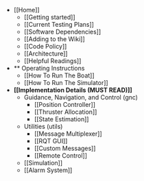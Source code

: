 * [[Home]]
    * [[Getting started]]
    * [[Current Testing Plans]]
    * [[Software Dependencies]]
    * [[Adding to the Wiki]]
    * [[Code Policy]]
    * [[Architecture]]
    * [[Helpful Readings]]
* ** Operating Instructions
    * [[How To Run The Boat]]
    * [[How To Run The Simulator]]
* **[[Implementation Details (MUST READ)]]**
    * Guidance, Navigation, and Control (gnc)
        * [[Position Controller]]
        * [[Thruster Allocation]]
        * [[State Estimation]]
    * Utilities (utils)
        * [[Message Multiplexer]]
        * [[RQT GUI]]
        * [[Custom Messages]]
        * [[Remote Control]]
    * [[Simulation]]
    * [[Alarm System]]



